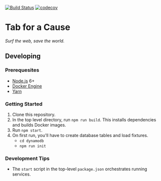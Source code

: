 [![Build Status](https://travis-ci.org/gladly-team/tab.svg?branch=master)](https://travis-ci.org/gladly-team/tab)
[![codecov](https://codecov.io/gh/gladly-team/tab/branch/master/graph/badge.svg)](https://codecov.io/gh/gladly-team/tab)
# Tab for a Cause
*Surf the web, save the world.*

## Developing

### Prerequesites
* [Node.js](https://nodejs.org/en/) 6+
* [Docker Engine](https://docs.docker.com/engine/installation/)
* [Yarn](https://yarnpkg.com/en/)

### Getting Started

1. Clone this repository.
2. In the top level directory, run `npm run build`. This installs dependencies and builds Docker images.
3. Run `npm start`.
4. On first run, you'll have to create database tables and load fixtures.
    * `cd dynamodb`
    * `npm run init`

### Development Tips

* The `start` script in the top-level `package.json` orchestrates running services.
